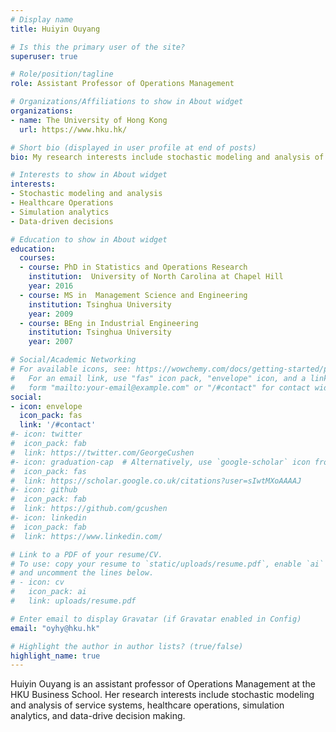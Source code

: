 ```yaml
---
# Display name
title: Huiyin Ouyang

# Is this the primary user of the site?
superuser: true

# Role/position/tagline
role: Assistant Professor of Operations Management

# Organizations/Affiliations to show in About widget
organizations:
- name: The University of Hong Kong
  url: https://www.hku.hk/

# Short bio (displayed in user profile at end of posts)
bio: My research interests include stochastic modeling and analysis of service systems,  healthcare operations, simulation analytics, and data-driven decision making.

# Interests to show in About widget
interests:
- Stochastic modeling and analysis
- Healthcare Operations
- Simulation analytics
- Data-driven decisions

# Education to show in About widget
education:
  courses:
  - course: PhD in Statistics and Operations Research
    institution:  University of North Carolina at Chapel Hill
    year: 2016
  - course: MS in  Management Science and Engineering
    institution: Tsinghua University
    year: 2009
  - course: BEng in Industrial Engineering
    institution: Tsinghua University
    year: 2007

# Social/Academic Networking
# For available icons, see: https://wowchemy.com/docs/getting-started/page-builder/#icons
#   For an email link, use "fas" icon pack, "envelope" icon, and a link in the
#   form "mailto:your-email@example.com" or "/#contact" for contact widget.
social:
- icon: envelope
  icon_pack: fas
  link: '/#contact'
#- icon: twitter
#  icon_pack: fab
#  link: https://twitter.com/GeorgeCushen
#- icon: graduation-cap  # Alternatively, use `google-scholar` icon from `ai` icon pack
#  icon_pack: fas
#  link: https://scholar.google.co.uk/citations?user=sIwtMXoAAAAJ
#- icon: github
#  icon_pack: fab
#  link: https://github.com/gcushen
#- icon: linkedin
#  icon_pack: fab
#  link: https://www.linkedin.com/

# Link to a PDF of your resume/CV.
# To use: copy your resume to `static/uploads/resume.pdf`, enable `ai` icons in `params.toml`,
# and uncomment the lines below.
# - icon: cv
#   icon_pack: ai
#   link: uploads/resume.pdf

# Enter email to display Gravatar (if Gravatar enabled in Config)
email: "oyhy@hku.hk"

# Highlight the author in author lists? (true/false)
highlight_name: true
---
```


Huiyin Ouyang is an assistant professor of Operations Management at the HKU Business School. Her research interests include stochastic modeling and analysis of service systems, healthcare operations, simulation analytics, and data-drive decision making.
